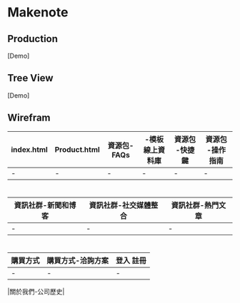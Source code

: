 # Makenote

## Production

[Demo]

## Tree View

[Demo]

## Wirefram
|index.html|Product.html|資源包-FAQs| -模板線上資料庫|資源包 -快捷鍵|資源包 -操作指南|
|-|-|-|-|-|-|
|-|-|-|-|-|-|

#

|資訊社群-新聞和博客|資訊社群-社交媒體整合|資訊社群-熱門文章|
|-|-|-|
|-|-|-|

#

|購買方式|購買方式-洽詢方案|登入 註冊|
|-|-|-|
|-|-|-|

|關於我們-公司歷史|
